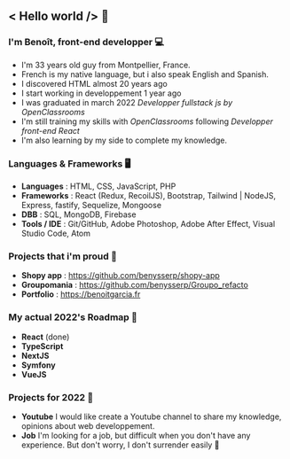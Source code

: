 ## < Hello world /> 👋


### I'm Benoît, front-end developper 💻
* I'm 33 years old guy from Montpellier, France. <img src='https://upload.wikimedia.org/wikipedia/commons/thumb/c/c3/Flag_of_France.svg/1024px-Flag_of_France.svg.png' width='14px' />
* French is my native language, but i also speak English and Spanish.
* I discovered HTML almost 20 years ago
* I start working in developpement 1 year ago
* I was graduated in march 2022 *Developper fullstack js by OpenClassrooms* <img src='https://upload.wikimedia.org/wikipedia/fr/0/0d/Logo_OpenClassrooms.png' width='14px' />
* I'm still training my skills with *OpenClassrooms* following *Developper front-end React* <img src='https://upload.wikimedia.org/wikipedia/fr/0/0d/Logo_OpenClassrooms.png' width='14px' />
* I'm also learning by my side to complete my knowledge.


### Languages & Frameworks 🖥️
* **Languages** : HTML, CSS, JavaScript, PHP
* **Frameworks** : React (Redux, RecoilJS), Bootstrap, Tailwind | NodeJS, Express, fastify, Sequelize, Mongoose
* **DBB** : SQL, MongoDB, Firebase
* **Tools / IDE** : Git/GitHub, Adobe Photoshop, Adobe After Effect, Visual Studio Code, Atom

### Projects that i'm proud 📁

* **Shopy app** : https://github.com/benysserp/shopy-app
* **Groupomania** : https://github.com/benysserp/Groupo_refacto
* **Portfolio** : https://benoitgarcia.fr

### My actual 2022's Roadmap 🚙

* **React** (done)
* **TypeScript**
* **NextJS**
* **Symfony**
* **VueJS**

### Projects for 2022 🌌
* **Youtube** I would like create a Youtube channel to share my knowledge, opinions about web developpement.
* **Job** I'm looking for a job, but difficult when you don't have any experience. But don't worry, I don't surrender easily 💪
